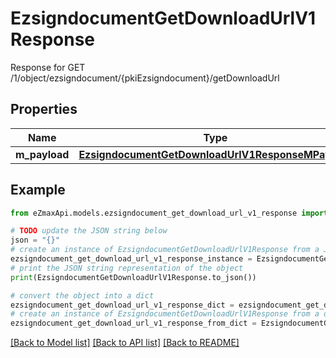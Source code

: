 # EzsigndocumentGetDownloadUrlV1Response

Response for GET /1/object/ezsigndocument/{pkiEzsigndocument}/getDownloadUrl

## Properties

Name | Type | Description | Notes
------------ | ------------- | ------------- | -------------
**m_payload** | [**EzsigndocumentGetDownloadUrlV1ResponseMPayload**](EzsigndocumentGetDownloadUrlV1ResponseMPayload.md) |  | 

## Example

```python
from eZmaxApi.models.ezsigndocument_get_download_url_v1_response import EzsigndocumentGetDownloadUrlV1Response

# TODO update the JSON string below
json = "{}"
# create an instance of EzsigndocumentGetDownloadUrlV1Response from a JSON string
ezsigndocument_get_download_url_v1_response_instance = EzsigndocumentGetDownloadUrlV1Response.from_json(json)
# print the JSON string representation of the object
print(EzsigndocumentGetDownloadUrlV1Response.to_json())

# convert the object into a dict
ezsigndocument_get_download_url_v1_response_dict = ezsigndocument_get_download_url_v1_response_instance.to_dict()
# create an instance of EzsigndocumentGetDownloadUrlV1Response from a dict
ezsigndocument_get_download_url_v1_response_from_dict = EzsigndocumentGetDownloadUrlV1Response.from_dict(ezsigndocument_get_download_url_v1_response_dict)
```
[[Back to Model list]](../README.md#documentation-for-models) [[Back to API list]](../README.md#documentation-for-api-endpoints) [[Back to README]](../README.md)


